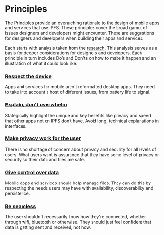 # Principles

The Principles provide an overarching rationale to the design of mobile apps and services that use IPFS. These principles cover the broad gamut of issues designers and developers might encounter. These are suggestions for designers and developers when building their apps and services.

Each starts with analysis taken from the [research](https://app.gitbook.com/@jkosem/s/ipfs-mobile-guidelines/user-research/interviews). This analysis serves as a basis for deeper considerations for designers and developers. Each principle in turn includes Do’s and Don’ts on how to make it happen and an illustration of what it could look like.

### [Respect the device](respect-the-device.md)

Apps and services for mobile aren't reformatted desktop apps. They need to take into account a host of different issues, from battery life to signal.

### [Explain, don't overwhelm](explain-dont-overwhelm.md)

Stategically highlight the unique and key benefits like privacy and speed that other apps not on IPFS don't have. Avoid long, technical explanations in interfaces.

### [Make privacy work for the user](make-privacy-work-for-the-user.md)

There is no shortage of concern about privacy and security for all levels of users. What users want is assurance that they have some level of privacy or security so their data and files are safe.

### [Give control over data](give-control-over-data.md)

Mobile apps and services should help manage files. They can do this by respecting the needs users may have with availability, discoverability and persistence.

### [Be seamless](be-seamless.md)

The user shouldn't necessarily know how they're connected, whether through wifi, bluetooth or otherwise. They should just feel confident that data is getting sent and received, not how.

